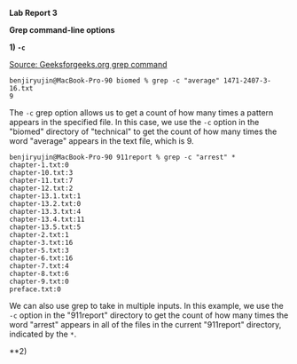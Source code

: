 **Lab Report 3**

**Grep command-line options**

**1) `-c`**

[Source: Geeksforgeeks.org grep command](https://www.geeksforgeeks.org/grep-command-in-unixlinux/#)

```
benjiryujin@MacBook-Pro-90 biomed % grep -c "average" 1471-2407-3-16.txt      
9
```

The `-c` grep option allows us to get a count of how many times a pattern appears in the specified file. In this case, we use the `-c` option in the "biomed" directory of "technical" to get the count of how many times the word "average" appears in the text file, which is 9. 

```
benjiryujin@MacBook-Pro-90 911report % grep -c "arrest" *
chapter-1.txt:0
chapter-10.txt:3
chapter-11.txt:7
chapter-12.txt:2
chapter-13.1.txt:1
chapter-13.2.txt:0
chapter-13.3.txt:4
chapter-13.4.txt:11
chapter-13.5.txt:5
chapter-2.txt:1
chapter-3.txt:16
chapter-5.txt:3
chapter-6.txt:16
chapter-7.txt:4
chapter-8.txt:6
chapter-9.txt:0
preface.txt:0
```
We can also use grep to take in multiple inputs. In this example, we use the `-c` option in the "911report" directory to get the count of how many times the word "arrest" appears in all of the files in the current "911report" directory, indicated by the `*`.

**2) 

